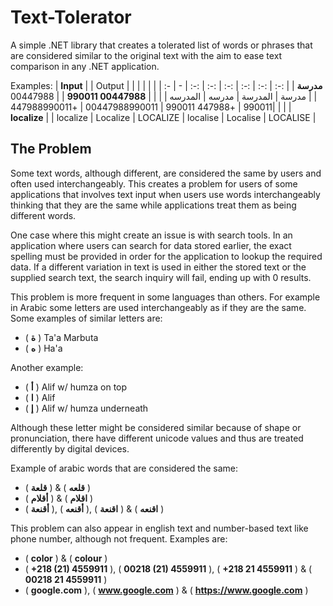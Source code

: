 # Text-Tolerator
A simple .NET library that creates a tolerated list of words or phrases that are considered similar to  the original text with the aim to ease text comparison in any .NET application.

Examples:
| **Input** |  | Output |  |  |  |  |  |
| :- | - | :-: | :-: | :-: | :-: | :-: | :-: | 
| **مدرسة** | | مدرسة | المدرسة | مدرسه | المدرسه |  |  |
| **00447988 990011** | | 00447988 990011 | +447988 990011 | 00447988990011 | +447988990011|  |  |
| **localize** | | localize | Localize | LOCALIZE | localise | Localise | LOCALISE | 

## The Problem
Some text words, although different, are considered the same by users and often used interchangeably. This creates a problem for users of some applications that involves text input when users use words interchangeably thinking that they are the same while applications treat them as being different words.

One case where this might create an issue is with search tools. In an application where users can search for data stored earlier, the exact spelling must be provided in order for the application to lookup the required data. If a different variation in text is used in either the stored text or the supplied search text, the search inquiry will fail, ending up with 0 results. 

This problem is more frequent in some languages than others. For example in Arabic some letters are used interchangeably as if they are the same. Some examples of similar letters are:
- ( **ة** ) Ta'a Marbuta
- ( **ه** ) Ha'a

Another example:
- ( **أ** ) Alif w/ humza on top
- ( **ا** ) Alif
- ( **إ** ) Alif w/ humza underneath

Although these letter might be considered similar because of shape or pronunciation, there have different unicode values and thus are treated differently by digital devices.

Example of arabic words that are considered the same:
- ( **قلعة** ) & ( **قلعه** )
- ( **أقلام** ) & ( **اقلام** )
- ( **أقنعة** ), ( **أقنعه** ), ( **اقنعة** ) & ( **اقنعه** )

This problem can also appear in english text and number-based text like phone number, although not frequent. Examples are:
- ( **color** ) & ( **colour** )
- ( **+218 (21) 4559911** ), ( **00218 (21) 4559911** ), ( **+218 21 4559911** ) & ( **00218 21 4559911** )
- ( **google.com** ), ( **www.google.com** ) & ( **https://www.google.com** ) 


